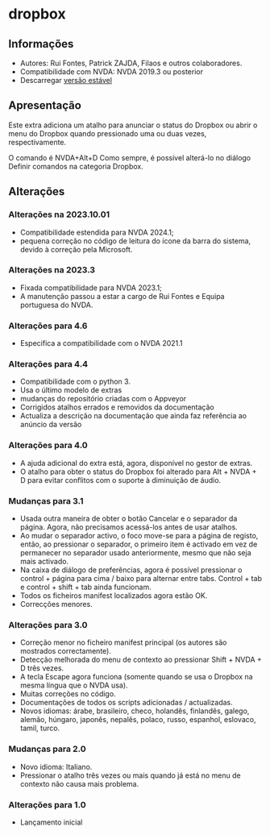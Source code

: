 # dropbox


## Informações
* Autores: Rui Fontes, Patrick ZAJDA, Filaos e outros colaboradores.
* Compatibilidade com NVDA: NVDA 2019.3 ou posterior
* Descarregar [versão estável][1]


## Apresentação
Este extra adiciona um atalho para anunciar o status do Dropbox ou abrir o menu do Dropbox quando pressionado uma ou duas vezes,
respectivamente.

O comando é NVDA+Alt+D
Como sempre, é possível alterá-lo no diálogo Definir comandos na categoria Dropbox.


## Alterações


### Alterações na 2023.10.01
* Compatibilidade estendida para NVDA 2024.1;
* pequena correção no código de leitura do ícone da barra do sistema, devido à correção pela Microsoft.


### Alterações na 2023.3
* Fixada compatibilidade para NVDA 2023.1;
* A manutenção passou a estar a cargo de Rui Fontes e Equipa portuguesa do NVDA.


### Alterações para 4.6
* Especifica a compatibilidade com o NVDA 2021.1


### Alterações para 4.4
* Compatibilidade com o python 3.
* Usa o último modelo de extras
* mudanças do repositório criadas com o Appveyor
* Corrigidos atalhos errados e removidos da documentação
* Actualiza a descrição na documentação que ainda faz referência ao anúncio da versão


### Alterações para 4.0
* A ajuda adicional do extra está, agora,  disponível no gestor de extras.
* O atalho para obter o status do Dropbox foi alterado para Alt + NVDA + D para evitar conflitos com o suporte à diminuição de áudio.


### Mudanças para 3.1
* Usada outra maneira de obter o botão Cancelar e o separador da
  página. Agora, não precisamos acessá-los antes de usar atalhos.
* Ao mudar o separador activo, o foco move-se para a página de registo, então, ao pressionar o separador, o primeiro item é activado em vez de  permanecer no separador usado anteriormente, mesmo que não seja mais activado.
* Na caixa de diálogo de preferências, agora é possível pressionar o control + página para cima / baixo para alternar entre tabs. Control + tab e control + shift + tab ainda funcionam.
* Todos os ficheiros manifest localizados agora estão OK.
* Correcções menores.


### Alterações para 3.0
* Correção menor no ficheiro manifest principal (os autores são mostrados correctamente).
* Detecção melhorada do menu de contexto ao pressionar Shift + NVDA + D três vezes.
* A tecla Escape agora funciona (somente quando se usa o Dropbox na mesma  língua que o NVDA usa).
* Muitas correções no código.
* Documentações de todos os scripts adicionadas / actualizadas.
* Novos idiomas: árabe, brasileiro, checo, holandês, finlandês, galego,  alemão, húngaro, japonês, nepalês, polaco, russo, espanhol, eslovaco,  tamil, turco.


### Mudanças para 2.0
* Novo idioma: Italiano.
* Pressionar o atalho três vezes ou mais quando já está no menu de contexto não causa mais problema.


### Alterações para 1.0
* Lançamento inicial


[1]: https://github.com/ruifontes/dropbox/releases/download/2023.10.01/dropbox-2023.10.01.nvda-addon

